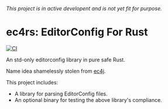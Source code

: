 _This project is in active developent
and is not yet fit for purpose._

# ec4rs: EditorConfig For Rust
[![CI](https://github.com/TheDaemoness/ec4rs/actions/workflows/ci.yml/badge.svg)](https://github.com/TheDaemoness/ec4rs/actions/workflows/ci.yml)

An std-only editorconfig library in pure safe Rust.

Name idea shamelessly stolen from [ec4j](https://github.com/ec4j/ec4j).

This project includes:
* A library for parsing EditorConfig files.
* An optional binary for testing the above library's compliance.
